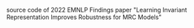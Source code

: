 source code of 2022 EMNLP Findings paper "Learning Invariant Representation Improves Robustness for MRC Models"

